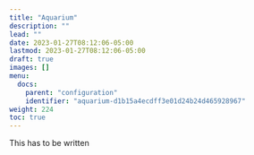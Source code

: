 ```yaml
---
title: "Aquarium"
description: ""
lead: ""
date: 2023-01-27T08:12:06-05:00
lastmod: 2023-01-27T08:12:06-05:00
draft: true
images: []
menu:
  docs:
    parent: "configuration"
    identifier: "aquarium-d1b15a4ecdff3e01d24b24d465928967"
weight: 224
toc: true
---
```

This has to be written